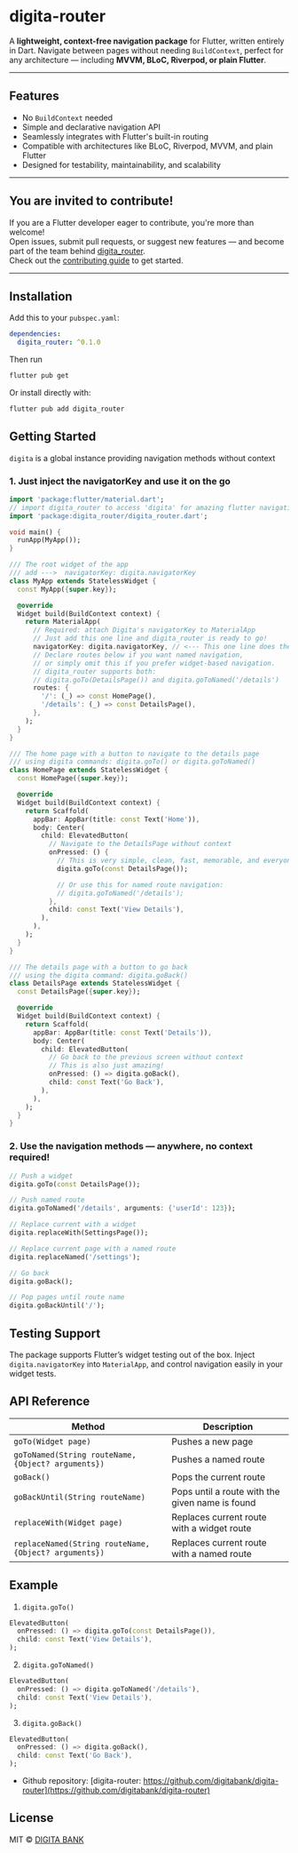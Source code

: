 # digita-router

A **lightweight, context-free navigation package** for Flutter, written entirely in Dart. Navigate between pages without needing `BuildContext`, perfect for any architecture — including **MVVM, BLoC, Riverpod, or plain Flutter**.

---

## Features

- No `BuildContext` needed
- Simple and declarative navigation API
- Seamlessly integrates with Flutter's built-in routing
- Compatible with architectures like BLoC, Riverpod, MVVM, and plain Flutter
- Designed for testability, maintainability, and scalability

---

## You are invited to contribute!

If you are a Flutter developer eager to contribute, you're more than welcome!  
Open issues, submit pull requests, or suggest new features — and become part of the team behind [digita_router](https://github.com/digitabank/digita-router).  
Check out the [contributing guide](https://github.com/digitabank/digita-router/blob/main/CONTRIBUTING.md) to get started.

---

## Installation

Add this to your `pubspec.yaml`:

```yaml
dependencies:
  digita_router: ^0.1.0
```

Then run

```bash
flutter pub get
```

Or install directly with:

```bash
flutter pub add digita_router
```

## Getting Started

`digita` is a global instance providing navigation methods without context

### 1. Just inject the navigatorKey and use it on the go

```dart
import 'package:flutter/material.dart';
// import digita_router to access 'digita' for amazing flutter navigation
import 'package:digita_router/digita_router.dart';

void main() {
  runApp(MyApp());
}

/// The root widget of the app
/// add --->  navigatorKey: digita.navigatorKey
class MyApp extends StatelessWidget {
  const MyApp({super.key});

  @override
  Widget build(BuildContext context) {
    return MaterialApp(
      // Required: attach Digita's navigatorKey to MaterialApp
      // Just add this one line and digita_router is ready to go!
      navigatorKey: digita.navigatorKey, // <--- This one line does the magic!
      // Declare routes below if you want named navigation,
      // or simply omit this if you prefer widget-based navigation.
      // digita_router supports both:
      // digita.goTo(DetailsPage()) and digita.goToNamed('/details')
      routes: {
        '/': (_) => const HomePage(),
        '/details': (_) => const DetailsPage(),
      },
    );
  }
}

/// The home page with a button to navigate to the details page
/// using digita commands: digita.goTo() or digita.goToNamed()
class HomePage extends StatelessWidget {
  const HomePage({super.key});

  @override
  Widget build(BuildContext context) {
    return Scaffold(
      appBar: AppBar(title: const Text('Home')),
      body: Center(
        child: ElevatedButton(
          // Navigate to the DetailsPage without context
          onPressed: () {
            // This is very simple, clean, fast, memorable, and everyone loves it — just amazing!
            digita.goTo(const DetailsPage());

            // Or use this for named route navigation:
            // digita.goToNamed('/details');
          },
          child: const Text('View Details'),
        ),
      ),
    );
  }
}

/// The details page with a button to go back
/// using the digita command: digita.goBack()
class DetailsPage extends StatelessWidget {
  const DetailsPage({super.key});

  @override
  Widget build(BuildContext context) {
    return Scaffold(
      appBar: AppBar(title: const Text('Details')),
      body: Center(
        child: ElevatedButton(
          // Go back to the previous screen without context
          // This is also just amazing!
          onPressed: () => digita.goBack(),
          child: const Text('Go Back'),
        ),
      ),
    );
  }
}

```

### 2. Use the navigation methods — anywhere, no context required!

```dart
// Push a widget
digita.goTo(const DetailsPage());

// Push named route
digita.goToNamed('/details', arguments: {'userId': 123});

// Replace current with a widget
digita.replaceWith(SettingsPage());

// Replace current page with a named route
digita.replaceNamed('/settings');

// Go back
digita.goBack();

// Pop pages until route name
digita.goBackUntil('/');
```

## Testing Support

The package supports Flutter’s widget testing out of the box. Inject `digita.navigatorKey` into `MaterialApp`, and control navigation easily in your widget tests.

## API Reference

| Method                                                | Description                                     |
| ----------------------------------------------------- | ----------------------------------------------- |
| `goTo(Widget page)`                                   | Pushes a new page                               |
| `goToNamed(String routeName, {Object? arguments})`    | Pushes a named route                            |
| `goBack()`                                            | Pops the current route                          |
| `goBackUntil(String routeName)`                       | Pops until a route with the given name is found |
| `replaceWith(Widget page)`                            | Replaces current route with a widget route      |
| `replaceNamed(String routeName, {Object? arguments})` | Replaces current route with a named route       |

## Example

1. `digita.goTo()`

```dart
ElevatedButton(
  onPressed: () => digita.goTo(const DetailsPage()),
  child: const Text('View Details'),
);
```

2. `digita.goToNamed()`

```dart
ElevatedButton(
  onPressed: () => digita.goToNamed('/details'),
  child: const Text('View Details'),
);
```

3. `digita.goBack()`

```dart
ElevatedButton(
  onPressed: () => digita.goBack(),
  child: const Text('Go Back'),
);
```

- Github repository: [digita-router: https://github.com/digitabank/digita-router](https://github.com/digitabank/digita-router)

## License

MIT © [DIGITA BANK](https://digitabank.com)

